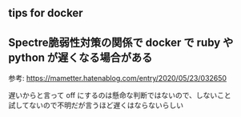 tips for docker
---

## Spectre脆弱性対策の関係で docker で ruby や python が遅くなる場合がある

参考: https://mametter.hatenablog.com/entry/2020/05/23/032650

遅いからと言って off にするのは懸命な判断ではないので、しないこと  
試してないので不明だが言うほど遅くはならないらしい
